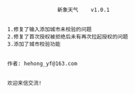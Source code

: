 					新象天气	v1.0.1
	

	1.修复了输入添加城市未校验的问题
	2.修复了首次授权被拒绝后未有再次拉起授权的问题
	3.添加了城市校验功能


	作者:	hehong_yf@163.com


	欢迎来信交流!